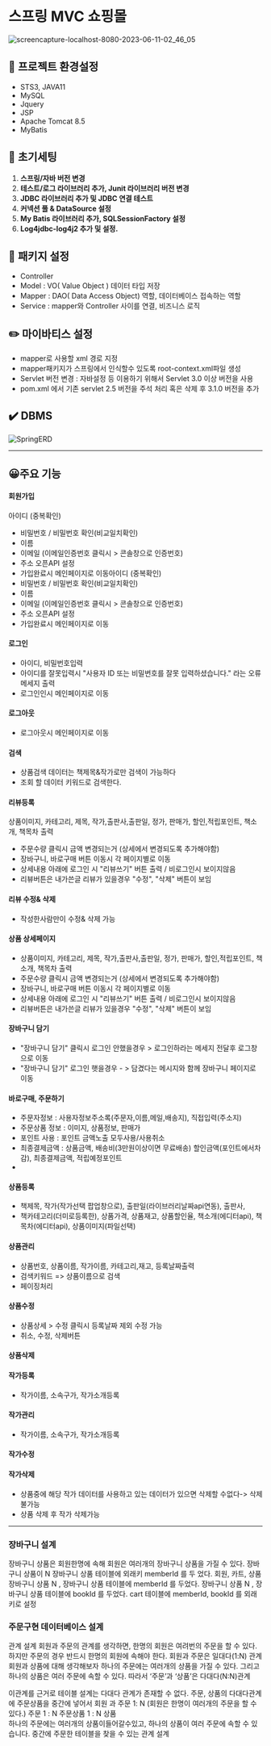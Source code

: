 # 스프링 MVC 쇼핑몰 
![screencapture-localhost-8080-2023-06-11-02_46_05](https://github.com/SUJINJEONG012/spring-mybatis-shopping-v1/assets/56811978/944a742a-b2ca-4d99-879e-f8c998e183ff)


##  🔗 프로젝트 환경설정

- STS3, JAVA11
- MySQL
- Jquery
- JSP
- Apache Tomcat 8.5
- MyBatis

## 📁 초기세팅

1. **스프링/자바 버전 변경**
2. **테스트/로그 라이브러리 추가, Junit 라이브러리 버전 변경**
3. ****JDBC 라이브러리 추가 및 JDBC 연결 테스트****
4. ****커넥션 풀 & DataSource 설정****
5. ****My Batis 라이브러리 추가, SQLSessionFactory 설정****
6. ****Log4jdbc-log4j2 추가 및 설정.****

## 📄 패키지 설정

- Controller
- Model : VO( Value Object ) 데이터 타입 저장
- Mapper : DAO( Data Access Object) 역할, 데이터베이스 접속하는 역할
- Service :   mapper와 Controller 사이를 연결, 비즈니스 로직

## ✏️ 마이바티스 설정

- mapper로 사용할 xml 경로 지정
- mapper패키지가 스프링에서 인식할수 있도록 root-context.xml파일 생성
- Servlet 버전 변경 : 자바설정 등 이용하기 위해서 Servlet 3.0 이상 버전을 사용
- pom.xml 에서 기존 servlet 2.5 버전을 주석 처리 혹은 삭제 후 3.1.0 버전을 추가

## ✔️ DBMS

![SpringERD](https://github.com/SUJINJEONG012/spring-mybatis-shopping-v1/assets/56811978/43c25e72-88cd-4713-8828-486e53619628)




---

## 😀주요 기능

####  회원가입
아이디 (중복확인)
- 비밀번호 / 비밀번호 확인(비교일치확인)
- 이름
- 이메일 (이메일인증번호 클릭시 > 콘솔창으로 인증번호)
- 주소 오픈API 설정
- 가입완료시 메인페이지로 이동아이디 (중복확인)
- 비밀번호 / 비밀번호 확인(비교일치확인)
- 이름
- 이메일 (이메일인증번호 클릭시 > 콘솔창으로 인증번호)
- 주소 오픈API 설정
- 가입완료시 메인페이지로 이동

####  로그인
- 아이디, 비밀번호입력
- 아이디를 잘못입력시 "사용자 ID 또는 비밀번호를 잘못 입력하셨습니다." 라는 오류 메세지 출력
- 로그인인시 메인페이지로 이동

####  로그아웃
- 로그아웃시 메인페이지로 이동

####  검색

- 상품검색 데이터는 책제목&작가로만 검색이 가능하다
- 조회 할 데이터 키워드로 검색한다.

####  리뷰등록
상품이미지, 카테고리, 제목, 작가,출판사,출판일, 정가, 판매가, 할인,적립포인트, 책소개, 책목차 출력
- 주문수량 클릭시 금액 변경되는거 (상세에서 변경되도록 추가해야함)
- 장바구니, 바로구매 버튼 이동시 각 페이지별로 이동
- 상세내용 아래에 로그인 시 "리뷰쓰기" 버튼 출력 / 비로그인시 보이지않음
- 리뷰버튼은 내가쓴글 리뷰가 있을경우 "수정", "삭제" 버튼이 보임

####  리뷰 수정& 삭제
- 작성한사람만이 수정& 삭제 가능

####  상품 상세페이지 
- 상품이미지, 카테고리, 제목, 작가,출판사,출판일, 정가, 판매가, 할인,적립포인트, 책소개, 책목차 출력
- 주문수량 클릭시 금액 변경되는거 (상세에서 변경되도록 추가해야함)
- 장바구니, 바로구매 버튼 이동시 각 페이지별로 이동
- 상세내용 아래에 로그인 시 "리뷰쓰기" 버튼 출력 / 비로그인시 보이지않음
- 리뷰버튼은 내가쓴글 리뷰가 있을경우 "수정", "삭제" 버튼이 보임

####  장바구니 담기
- "장바구니 담기" 클릭시 로그인 안했을경우 > 로그인하라는 메세지 전달후 로그창으로 이동
- "장바구니 담기" 로그인 햇을경우 - > 담겼다는 메시지와 함께 장바구니 페이지로 이동

####  바로구매, 주문하기
- 주문자정보 : 사용자정보주소록(주문자,이름,메일,배송지), 직접입력(주소지)
- 주문상품 정보 : 이미지, 상품정보, 판매가
- 포인트 사용 : 포인트 금액노출 모두사용/사용취소
- 최종결제금액 : 상품금액, 배송비(3만원이상이면 무료배송) 할인금액(포인트에서차감), 최종결제금액, 적립예정포인트
- 
####  상품등록
- 책제목, 작가(작가선택 팝업창으로), 출판일(라이브러리날짜api연동), 출판사,
- 책카테고리(더미로등록한), 상품가격, 상품재고, 상품할인율, 책소개(에디터api), 책목차(에디터api), 상품이미지(파일선택)
####  상품관리
- 상품번호, 상품이름, 작가이름, 카테고리,재고, 등록날짜출력
- 검색키워드 => 상품이름으로 검색
- 페이징처리
####  상품수정
- 상품상세 > 수정 클릭시 등록날짜 제외 수정 가능
- 취소, 수정, 삭제버튼
####  상품삭제
####  작가등록
- 작가이름, 소속구가, 작가소개등록

####  작가관리
- 작가이름, 소속구가, 작가소개등록

####  작가수정

####  작가삭제
- 상품중에 해당 작가 데이터를 사용하고 있는 데이터가 있으면 삭제할 수없다-> 삭제불가능
- 상품 삭제 후 작가 삭제가능 


---

### 장바구니 설계

장바구니 상품은 회원한명에 속해 
회원은 여러개의 장바구니 상품을 가질 수 있다.
장바구니 상품이 N 장바구니 상품 테이블에 외래키 memberId 를 두 었다.
회원, 카트, 상품
장바구니 상품 N ,  장바구니 상품 테이블에 memberId 를 두었다.
장바구니 상품 N ,  장바구니 상품 테이블에 bookId 를 두었다.
cart 테이블에 memberId, bookId 를 외래키로 설정

### 주문구현 데이터베이스 설계

관계 설계 
회원과 주문의 관계를 생각하면, 한명의 회원은 여려번의 주문을 할 수 있다.
하지만 주문의 경우 반드시 한명의 회원에 속해야 한다.
회원과 주문은 일대다(1:N) 관계
회원과 상품에 대해 생각해보자
하나의 주문에는 여러개의 상품을 가질 수 있다.
그리고 하나의 상품은 여러 주문에 속할 수 있다. 따라서 ‘주문’과 ‘상품’은 다대다(N:N)관계

이관계를 근거로 테이블 설계는 다대다 관계가 존재할 수 없다. 
주문, 상품의 다대다관계에 주문상품을 중간에 넣어서
회원 과 주문  1: N  (회원은 한명이 여러개의 주문을 할 수 있다.)
주문  1 : N 주문상품  1 : N 상품  
하나의 주문에는 여러개의 상품이들어갈수있고,
하나의 상품이 여러 주문에 속할 수 있습니다. 중간에 주문한 테이블을 찾을 수 있는 관계 설계




